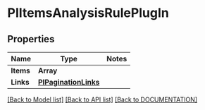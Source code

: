 # PIItemsAnalysisRulePlugIn

## Properties
Name | Type | Notes
------------ | ------------- | -------------
**Items** | **Array<PIAnalysisRulePlugIn>**
**Links** | **[**PIPaginationLinks**](../models/PIPaginationLinks.md)**

[[Back to Model list]](../../DOCUMENTATION.md#documentation-for-models) [[Back to API list]](../../DOCUMENTATION.md#documentation-for-api-endpoints) [[Back to DOCUMENTATION]](../../DOCUMENTATION.md)
